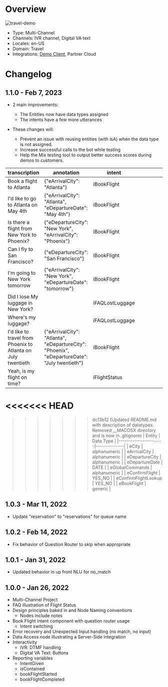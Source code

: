 # Overview

![travel-demo](https://user-images.githubusercontent.com/26783/155430263-65b06b5a-35c0-44a2-b96a-e568103c7591.gif)

* Type: Multi-Channel
* Channels: IVR channel, Digital VA text
* Locales: en-US
* Domain: Travel
* Integrations: [Demo Client](https://github.com/nuance-communications/mix-demo-client-azstaticwebapps), Partner Cloud

# Changelog

## 1.1.0 - Feb 7, 2023
* 2 main improvements:
    * The Entities now have data types assigned
    * The intents have a few more utterances

* These changes will:
	* Prevent an issue with reusing entities (with isA) when the data type is not assigned. 
	* Increase successful calls to the bot while testing 
	* Help the Mix testing tool to output better success scores during demos to customers. 

| transcription                                                | annotation                                                                                   | intent           |   |   |   |   |   |   |   |
|--------------------------------------------------------------|----------------------------------------------------------------------------------------------|------------------|---|---|---|---|---|---|---|
| Book a flight to Atlanta                                     | {"eArrivalCity": "Atlanta"}                                                                  | iBookFlight      |   |   |   |   |   |   |   |
| I'd like to go to Atlanta on May 4th                         | {"eArrivalCity": "Atlanta", "eDepartureDate": "May 4th"}                                     | iBookFlight      |   |   |   |   |   |   |   |
| Is there a flight from New York to Phoenix?                  | {"eDepartureCity": "New York", "eArrivalCity": "Phoenix"}                                    | iBookFlight      |   |   |   |   |   |   |   |
| Can I fly to San Francisco?                                  | {"eDepartureCity": "San Francisco"}                                                          | iBookFlight      |   |   |   |   |   |   |   |
| I'm going to New York tomorrow                               | {"eArrivalCity": "New York", "eDepartureDate": "tomorrow"}                                   | iBookFlight      |   |   |   |   |   |   |   |
| Did I lose My luggage in New York?                           |                                                                                              | iFAQLostLuggage  |   |   |   |   |   |   |   |
| Where's my luggage?                                          |                                                                                              | iFAQLostLuggage  |   |   |   |   |   |   |   |
| I'd like to travel from Phoenix to Atlanta on July twentieth | {"eArrivalCity": "Atlanta", "eDepartureCity": "Phoenix", "eDepartureDate": "July twentieth"} | iBookFlight      |   |   |   |   |   |   |   |
| Yeah, is my flight on time?                                  |                                                                                              | iFlightStatus    |   |   |   |   |   |   |   |

<<<<<<< HEAD
=======

>>>>>>> dc13b12 (Updated README.md with description of datatypes. Removed __MACOSX directory and is now in .gitignore)
| Entity               | Data Type    |
|----------------------|--------------|
| eCity                | alphanumeric |
| eArrivalCity         | alphanumeric |
| eDepartureCity       | alphanumeric |
| eDepartureDate       | DATE         |
| eGlobalCommands      | alphanumeric |
| eConfirmFlight       | YES_NO       |
| eConfirmFlightLookup |  YES_NO      |
| eBookFlight          | generic      |


## 1.0.3 - Mar 11, 2022
* Update "reservation" to "reservations" for queue name

## 1.0.2 - Feb 14, 2022
* Fix behavior of Question Router to skip when appropriate

## 1.0.1 - Jan 31, 2022
* Updated behavior in up front NLU for no_match

## 1.0.0 - Jan 26, 2022
* Multi-Channel Project
* FAQ illustration of Flight Status
* Design principles baked in and Node Naming conventions
  * Nodes include notes
* Book Flight intent component with question router usage
  * Intent switching
* Error recovery and Unexpected Input handling (no match, no input)
* Data Access node illustrating a Server-Side integration
* Interactivity
  * IVR: DTMF handling
  * Digital VA Text: Buttons
* Reporting variables
  * IntentGiven
  * isContained
  * bookFlightStarted
  * bookFlightCompleted
